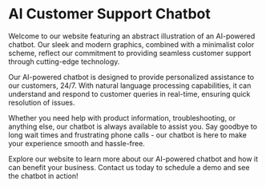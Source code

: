 <!--font:Poppins-->

# AI Customer Support Chatbot

Welcome to our website featuring an abstract illustration of an AI-powered chatbot. Our sleek and modern graphics, combined with a minimalist color scheme, reflect our commitment to providing seamless customer support through cutting-edge technology.

Our AI-powered chatbot is designed to provide personalized assistance to our customers, 24/7. With natural language processing capabilities, it can understand and respond to customer queries in real-time, ensuring quick resolution of issues.

Whether you need help with product information, troubleshooting, or anything else, our chatbot is always available to assist you. Say goodbye to long wait times and frustrating phone calls - our chatbot is here to make your experience smooth and hassle-free.

Explore our website to learn more about our AI-powered chatbot and how it can benefit your business. Contact us today to schedule a demo and see the chatbot in action!

<!--

Write me markdown content of website with wallpaper:

"An abstract illustration of an AI-powered chatbot, with sleek and modern graphics and a minimalist color scheme."

The header of the page should not be copy of the text but rather a real content of the website which is using this wallpaper.


---


# AI-Powered Chatbot for Seamless Customer Support

Welcome to our website featuring an abstract illustration of an AI-powered chatbot. Our sleek and modern graphics, combined with a minimalist color scheme, reflect our commitment to providing seamless customer support through cutting-edge technology.

Our AI-powered chatbot is designed to provide personalized assistance to our customers, 24/7. With natural language processing capabilities, it can understand and respond to customer queries in real-time, ensuring quick resolution of issues.

Whether you need help with product information, troubleshooting, or anything else, our chatbot is always available to assist you. Say goodbye to long wait times and frustrating phone calls - our chatbot is here to make your experience smooth and hassle-free.

Explore our website to learn more about our AI-powered chatbot and how it can benefit your business. Contact us today to schedule a demo and see the chatbot in action!


---


Write me a Google font which is best fitting for the website.

Pick from the list:
- Playfair Display
- Great Vibes
- Montserrat
- IBM Plex Sans
- Orbitron
- Creepster
- Futura
- Raleway
- Exo 2
- Lato
- Inter
- Lobster
- Open Sans
- Cinzel
- Roboto
- Dancing Script
- Barlow Condensed
- Poppins
- Cabin
- Cinzel Decorative
- Cormorant Garamond
- Alegreya


Write just the font name nothing else.


---


Poppins

-->
